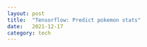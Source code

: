 ```yaml
---
layout: post
title:  "Tensorflow: Predict pokemon stats"
date:   2021-12-17 
category: tech
---
```



